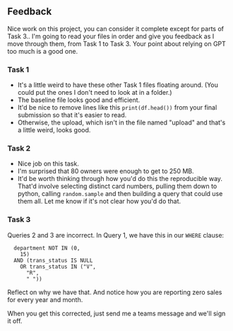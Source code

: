## Feedback 

Nice work on this project, you can consider it complete except for parts of Task 3.. I'm going to read your files in order and give you feedback
as I move through them, from Task 1 to Task 3. Your point about relying on GPT too much is a good one. 

### Task 1

* It's a little weird to have these other Task 1 files floating around. (You could put the ones I don't need to look at in a folder.) 
* The baseline file looks good and efficient.
* It'd be nice to remove lines like this `print(df.head())` from your final submission so that it's easier to read.
* Otherwise, the upload, which <ahem> isn't in the file named "upload" and that's a little weird, looks good. 

### Task 2

* Nice job on this task.
* I'm surprised that 80 owners were enough to get to 250 MB.
* It'd be worth thinking through how you'd do this the reproducible way. That'd involve selecting distinct card numbers, pulling them down to python, calling `random.sample` and then building a query that could use them all. Let me know if it's not clear how you'd do that. 


### Task 3

Queries 2 and 3 are incorrect. In Query 1, we have this in our `WHERE` clause: 

```
  department NOT IN (0,
    15)
  AND (trans_status IS NULL
    OR trans_status IN ("V",
      "R",
      " "))
```

Reflect on why we have that. And notice how you are reporting zero sales for every year and month.

When you get this corrected, just send me a teams message and we'll sign it off. 

